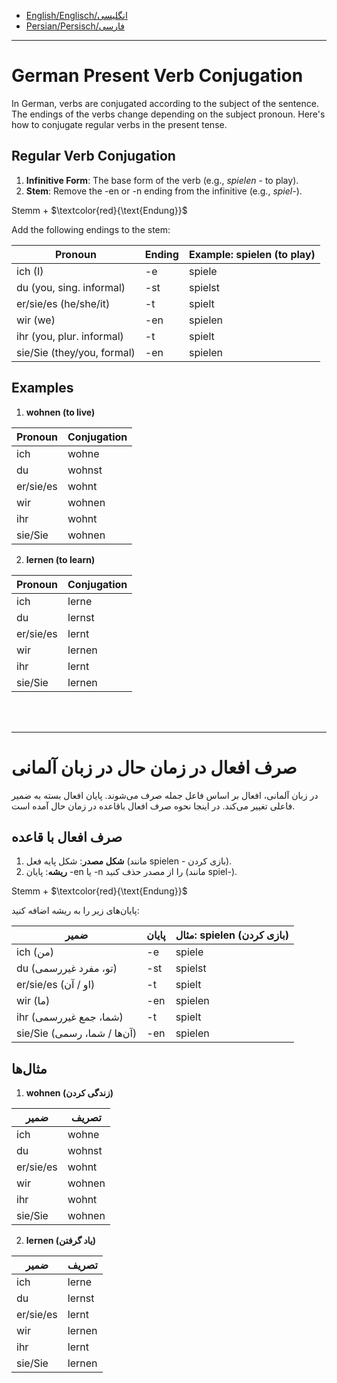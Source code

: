 - [English/Englisch/انگلیسی](#german-present-verb-conjugation)
- [Persian/Persisch/فارسی](#صرف-افعال-در-زمان-حال-در-زبان-آلمانی)


--------------

# German Present Verb Conjugation

In German, verbs are conjugated according to the subject of the sentence. The endings of the verbs change depending on the subject pronoun. Here's how to conjugate regular verbs in the present tense.

## Regular Verb Conjugation

1. **Infinitive Form**: The base form of the verb (e.g., *spielen* - to play).
2. **Stem**: Remove the -en or -n ending from the infinitive (e.g., *spiel-*).

Stemm + $`\textcolor{red}{\text{Endung}}`$

Add the following endings to the stem:

| Pronoun       | Ending  | Example: spielen (to play) |
|---------------|---------|----------------------------|
| ich (I)       | -e      | spiele                     |
| du (you, sing. informal)  | -st     | spielst                    |
| er/sie/es (he/she/it)   | -t      | spielt                     |
| wir (we)      | -en     | spielen                    |
| ihr (you, plur. informal)| -t      | spielt                     |
| sie/Sie (they/you, formal) | -en     | spielen                    |

## Examples

1. **wohnen (to live)**

| Pronoun | Conjugation |
|---------|-------------|
| ich     | wohne       |
| du      | wohnst      |
| er/sie/es | wohnt      |
| wir     | wohnen      |
| ihr     | wohnt       |
| sie/Sie | wohnen      |

2. **lernen (to learn)**

| Pronoun | Conjugation |
|---------|-------------|
| ich     | lerne       |
| du      | lernst      |
| er/sie/es | lernt      |
| wir     | lernen      |
| ihr     | lernt       |
| sie/Sie | lernen      |

<br>
<br>

----------------------

# صرف افعال در زمان حال در زبان آلمانی

در زبان آلمانی، افعال بر اساس فاعل جمله صرف می‌شوند. پایان افعال بسته به ضمیر فاعلی تغییر می‌کند. در اینجا نحوه صرف افعال باقاعده در زمان حال آمده است.

## صرف افعال با قاعده
1. **شکل مصدر**: شکل پایه فعل (مانند spielen - بازی کردن).
2. **ریشه**: پایان -en یا -n را از مصدر حذف کنید (مانند spiel-).

Stemm + $`\textcolor{red}{\text{Endung}}`$

پایان‌های زیر را به ریشه اضافه کنید:

| ضمیر        | پایان  | مثال: spielen (بازی کردن) |
|-------------|---------|----------------------------|
| ich (من)    | -e      | spiele                     |
| du (تو، مفرد غیررسمی) | -st     | spielst                    |
| er/sie/es (او / آن)  | -t      | spielt                     |
| wir (ما)    | -en     | spielen                    |
| ihr (شما، جمع غیررسمی) | -t      | spielt                     |
| sie/Sie (آن‌ها / شما، رسمی) | -en     | spielen                    |

## مثال‌ها

1. **wohnen (زندگی کردن)**

| ضمیر | تصریف   |
|------|---------|
| ich  | wohne   |
| du   | wohnst  |
| er/sie/es | wohnt  |
| wir  | wohnen  |
| ihr  | wohnt   |
| sie/Sie | wohnen  |

2. **lernen (یاد گرفتن)**

| ضمیر | تصریف   |
|------|---------|
| ich  | lerne   |
| du   | lernst  |
| er/sie/es | lernt  |
| wir  | lernen  |
| ihr  | lernt   |
| sie/Sie | lernen  |
